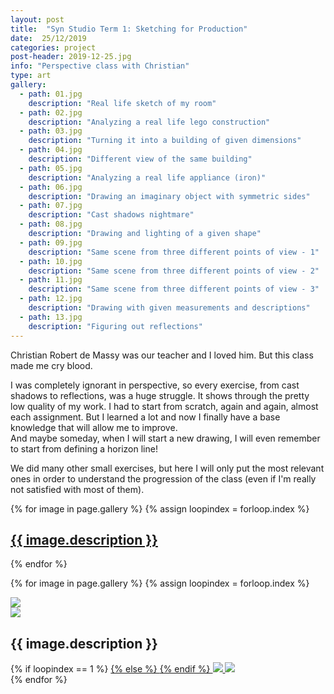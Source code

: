 ```yaml
---
layout: post
title:  "Syn Studio Term 1: Sketching for Production"
date:  25/12/2019
categories: project
post-header: 2019-12-25.jpg
info: "Perspective class with Christian"
type: art
gallery:
  - path: 01.jpg
    description: "Real life sketch of my room"
  - path: 02.jpg
    description: "Analyzing a real life lego construction"
  - path: 03.jpg
    description: "Turning it into a building of given dimensions"
  - path: 04.jpg
    description: "Different view of the same building"
  - path: 05.jpg
    description: "Analyzing a real life appliance (iron)"
  - path: 06.jpg
    description: "Drawing an imaginary object with symmetric sides"
  - path: 07.jpg
    description: "Cast shadows nightmare"
  - path: 08.jpg
    description: "Drawing and lighting of a given shape"
  - path: 09.jpg
    description: "Same scene from three different points of view - 1"
  - path: 10.jpg
    description: "Same scene from three different points of view - 2"
  - path: 11.jpg
    description: "Same scene from three different points of view - 3"
  - path: 12.jpg
    description: "Drawing with given measurements and descriptions"
  - path: 13.jpg
    description: "Figuring out reflections"
---
```


Christian Robert de Massy was our teacher and I loved him. But this class made me cry blood.


I was completely ignorant in perspective, so every exercise, from cast shadows to reflections, was a huge struggle. It shows through the pretty low quality of my work. I had to start from scratch, again and again, almost each assignment. But I learned a lot and now I finally have a base knowledge that will allow me to improve.
<br>
And maybe someday, when I will start a new drawing, I will even remember to start from defining a horizon line!


We did many other small exercises, but here I will only put the most relevant ones in order to understand the progression of the class (even if I'm really not satisfied with most of them).

<div class="thumb-grid">
  {% for image in page.gallery %}
  {% assign loopindex = forloop.index %}
        <a href="#id{{ loopindex }}" class= "thumb-link">
          <div class="thumb" style="background-image: url('{{ site.baseurl }}/img/posts/2019-12-25/{{ image.path }}');">
            <div class="caption">
              <h2> {{ image.description }} </h2>
            </div>
          </div>
        </a>
  {% endfor %}
</div>

{% for image in page.gallery %}
{% assign loopindex = forloop.index %}
  <div id="id{{ loopindex }}" class="popup" >
    <a href="#" >
      <img src="{{ site.baseurl }}/img/closebtn.png" class="closebtn" />
    </a>
    <div class="gallery" >
      <img src="{{ site.baseurl }}/img/posts/2019-12-25/{{ image.path }}" class="image" />
    </div>
    <div class="image-info-post">
      <h2> {{ image.description }} </h2>
        {% if loopindex == 1 %}
          <a href="#" >
        {% else %}
          <a href="#id{{ loopindex | minus: 1 }}" >
        {% endif %}
        <img src="{{ site.baseurl }}/img/backbtn.png" class="backbtn" >
      </a>
      <a href="#id{{ loopindex | plus: 1 }}" >
        <img src="{{ site.baseurl }}/img/nextbtn.png" class="nextbtn" />
      </a>
    </div>
  </div>
{% endfor %}
